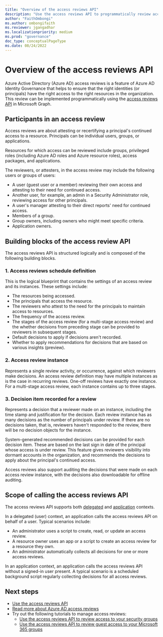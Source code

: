 ```yaml
--- 
title: "Overview of the access reviews API" 
description: "Use the access reviews API to programmatically review access to your Azure AD resources to ensure that the right identities have the right access to the right resources." 
author: "FaithOmbongi" 
ms.author: ombongifaith
ms.reviewer: jgangadhar
ms.localizationpriority: medium 
ms.prod: "governance" 
doc_type: conceptualPageType 
ms.date: 08/24/2022
--- 
```


# Overview of the access reviews API

Azure Active Directory (Azure AD) access reviews is a feature of Azure AD Identity Governance that helps to ensure that the right identities (or principals) have the right access to the right resources in the organization. This review can be implemented programmatically using the [access reviews API](/graph/api/resources/accessreviewsv2-overview) in Microsoft Graph.

## Participants in an access review

Access reviews are about attesting or recertifying a principal's continued access to a resource. Principals can be individual users, groups, or applications.  

Resources for which access can be reviewed include groups, privileged roles (including Azure AD roles and Azure resource roles), access packages, and applications.

The reviewers, or attesters, in the access review may include the following users or groups of users:

+ A user (guest user or a member) reviewing their own access and attesting to their need for continued access.
+ Another user, for example, an admin in a Security Administrator role, reviewing access for other principals.
+ A user's manager attesting to their direct reports' need for continued access.
+ Members of a group.
+ Group owners, including owners who might meet specific criteria.
+ Application owners.

## Building blocks of the access review API

The access reviews API is structured logically and is composed of the following building blocks.  

### 1. Access reviews schedule definition

This is the logical blueprint that contains the settings of an access review and its instances. These settings include:

+ The resources being accessed.
+ The principals that access the resource.
+ The reviewers who attest to the need for the principals to maintain access to resources.
+ The frequency of the access review.
+ The stages of the access review (for a multi-stage access review) and the whether decisions from preceding stage can be provided to reviewers in subsequent stages.
+ Default decisions to apply if decisions aren't recorded.
+ Whether to apply recommendations for decisions that are based on various insights (preview).

### 2. Access review instance

Represents a single review activity, or occurrence, against which reviewers make decisions. An access review definition may have multiple instances as is the case in recurring reviews. One-off reviews have exactly one instance. For a multi-stage access review, each instance contains up to three stages.

### 3. Decision item recorded for a review

Represents a decision that a reviewer made on an instance, including the time stamp and justification for the decision. Each review instance has as many decisions as the number of principals under review. If there are no decisions taken, that is, reviewers haven't responded to the review, there will be no decision objects for the instance.

System-generated recommended decisions can be provided for each decision item. These are based on the last sign in date of the principal whose access is under review. This feature gives reviewers visibility into dormant accounts in the organization, and recommends the decisions to apply about the principal's continued access.

Access reviews also support auditing the decisions that were made on each access review instance, with the decisions also downloadable for offline auditing.

## Scope of calling the access reviews API

The access reviews API supports both [delegated](/graph/auth-v2-user) and [application](/graph/auth-v2-service) contexts.

In a delegated (user) context, an application calls the access reviews API on behalf of a user. Typical scenarios include:

+ An administrator uses a script to create, read, or update an access review.
+ A resource owner uses an app or a script to create an access review for a resource they own.
+ An administrator automatically collects all decisions for one or more access reviews.

In an application context, an application calls the access reviews API without a signed-in user present. A typical scenario is a scheduled background script regularly collecting decisions for all access reviews.

## Next steps 

+ [Use the access reviews API](/graph/api/resources/accessreviewsv2-overview)
+ [Read more about Azure AD access reviews](/azure/active-directory/governance/access-reviews-overview)
+ Try out the following tutorials to manage access reviews:
    + [Use the access reviews API to review access to your security groups](tutorial-accessreviews-securitygroup.md)
    + [Use the access reviews API to review guest access to your Microsoft 365 groups](tutorial-accessreviews-M365group.md)